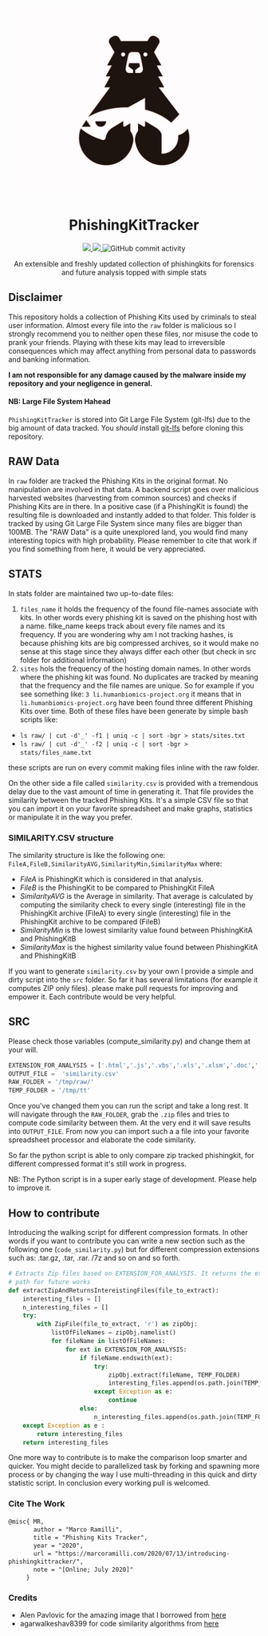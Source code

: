<p align="center">
  <img src="docs/img/PhishingTracker.jpg">
</p>

<h1 align="center">PhishingKitTracker</h1>
<p align="center">
  <a href="https://python.org/">
    <img src="https://img.shields.io/pypi/pyversions/3.svg">
  </a>
    <a href="https://opensource.org">
    <img src="https://img.shields.io/badge/Open%20Source-%E2%9D%A4-brightgreen.svg">
  </a>
  <img alt="GitHub commit activity" src="https://img.shields.io/github/commit-activity/w/marcoramilli/PhishingKitTracker">
</p>

<p align="center">
  An extensible and freshly updated collection of phishingkits for forensics and future analysis topped with simple stats
</p>


## Disclaimer
This repository holds a collection of Phishing Kits used by criminals to steal user information. Almost every file into the `raw` folder is malicious so I strongly recommend you to neither open these files, nor misuse the code to prank your friends. Playing with these kits may lead to irreversible consequences which may affect anything from personal data to passwords and banking information.

**I am not responsible for any damage caused by the malware inside my repository and your negligence in general.**

#### NB: Large File System Hahead
`PhishingKitTracker` is stored into Git Large File System (git-lfs) due to the big amount of data tracked. You *should* install [git-lfs](https://git-lfs.github.com/) before cloning this repository. 

## RAW Data
In `raw` folder are tracked the Phishing Kits in the original format. No manipulation are involved in that data. A backend script goes over malicious harvested websites (harvesting from common sources) and checks if Phishing Kits are in there. In a positive case (if a PhishingKit is found) the resulting file is downloaded and instantly added to that folder. This folder is tracked by using Git Large File System since many files are bigger than 100MB. The "RAW Data" is a quite unexplored land, you would find many interesting topics with high probability. Please remember to cite that work if you find something from here, it would be very appreciated.

## STATS 
In stats folder are maintained two up-to-date files:
1. `files_name` it holds the frequency of the found file-names associate with kits. In other words every phishing kit is saved on the phishing host with a name. filke_name keeps track about every file names and its frequency. If you are wondering why am I not tracking hashes, is because phishing kits are big compressed archives, so it would make no sense at this stage since they always differ each other (but check in src folder for additional information)
2. `sites` hols the frequency of the hosting domain names. In other words where the phishing kit was found. No duplicates are tracked by meaning that the frequency and the file names are unique. So for example if you see something like: `3 li.humanbiomics-project.org` it means that in `li.humanbiomics-project.org` have been found three different Phishing Kits over time.
Both of these files have been generate by simple bash scripts like:
- `ls raw/ | cut -d'_' -f1 | uniq -c | sort -bgr > stats/sites.txt`
- `ls raw/ | cut -d'_' -f2 | uniq -c | sort -bgr > stats/files_name.txt`

these scripts are run on every commit making files inline with the raw folder.

On the other side a file called `similarity.csv` is provided with a tremendous delay due to the vast amount of time in generating it.
That file provides the similarity between the tracked Phishing Kits. It's a simple CSV file so that you can import it on your favorite spreadsheet and make graphs, statistics or manipulate it in the way you prefer.  

### SIMILARITY.CSV structure

The similarity structure is like the following one: `FileA,FileB,SimilarityAVG,SimilarityMin,SimilarityMax` where:
- *FileA* is PhishingKit which is considered in that analysis.
- *FileB* is the PhishingKit to be compared to PhishingKit FileA
- *SimilarityAVG* is the Average in similarity. That average is calculated by computing the similarity check to every single (interesting) file in the PhishingKit archive (FileA) to every single (interesting) file in the PhishingKit archive to be compared (FileB)  
- *SimilarityMin* is the lowest similarity value found between PhishingKitA and PhishingKitB
- *SimilarityMax* is the highest similarity value found between PhishingKitA and PhishingKitB


If you want to generate `similarity.csv` by your own I provide a simple and dirty script into the `src` folder. So far it has several limitations (for example it computes ZIP only files). please make pull requests for improving and empower it. Each contribute would be very helpful.

## SRC

Please check those variables (compute_similarity.py) and change them at your will.

```python
EXTENSION_FOR_ANALYSIS = ['.html','.js','.vbs','.xls','.xlsm','.doc','.docm', '.ps1']
OUTPUT_FILE =  'similarity.csv'                                                 
RAW_FOLDER = '/tmp/raw/'                                                        
TEMP_FOLDER = '/tmp/tt'     
```
Once you've changed them you can run the script and take a long rest. It will navigate through the `RAW_FOLDER`, grab the `.zip` files and tries to compute code similarity between them. At the very end it will save results into `OUTPUT_FILE`. From now you can import such a a file into your favorite spreadsheet processor and elaborate the code similarity.

So far the python script is able to only compare zip tracked phishingkit, for different compressed format it's still work in progress.

NB: The Python script is in a super early stage of development. Please help to improve it.

## How to contribute

Introducing the walking script for different compression formats. In other words if you want to contribute you can write a new section such as the following one (`code_similarity.py`) but for different compression extensions such as: .tar.gz, .tar, .rar. /7z and so on and so forth.

```python
# Extracts Zip files based on EXTENSION_FOR_ANALYSIS. It returns the etire file
# path for future works
def extractZipAndReturnsIntereistingFiles(file_to_extract):
    interesting_files = []
    n_interesting_files = []
    try:
        with ZipFile(file_to_extract, 'r') as zipObj:
            listOfFileNames = zipObj.namelist()
            for fileName in listOfFileNames:
                for ext in EXTENSION_FOR_ANALYSIS:
                    if fileName.endswith(ext):
                        try:
                            zipObj.extract(fileName, TEMP_FOLDER)
                            interesting_files.append(os.path.join(TEMP_FOLDER, fileName))
                        except Exception as e:
                            continue
                    else:
                        n_interesting_files.append(os.path.join(TEMP_FOLDER, fileName))
    except Exception as e :
        return interesting_files
    return interesting_files
  ```
One more way to contribute is to make the comparison loop smarter and quicker. You might decide to parallelized task by forking and spawning more process or by changing the way I use multi-threading in this quick and dirty statistic script. In conclusion every working pull is welcomed.

### Cite The Work

```
@misc{ MR,
       author = "Marco Ramilli",
       title = "Phishing Kits Tracker",
       year = "2020",
       url = "https://marcoramilli.com/2020/07/13/introducing-phishingkittracker/",
       note = "[Online; July 2020]"
     }
```


### Credits
* Alen Pavlovic for the amazing image that I borrowed from [here](https://dribbble.com/Type08) 
* agarwalkeshav8399 for code similarity algorithms from [here](https://www.geeksforgeeks.org/measuring-the-document-similarity-in-python/)
